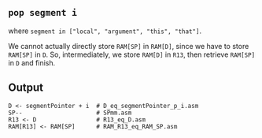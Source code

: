 `pop segment i`
----

where `segment in ["local", "argument", "this", "that"]`.

We cannot actually directly store `RAM[SP]` in `RAM[D]`, since we have to store `RAM[SP]` in `D`. 
So, intermediately, we store `RAM[D]` in `R13`, then retrieve `RAM[SP]` in `D` and finish.

Output
----

```
D <- segmentPointer + i  # D_eq_segmentPointer_p_i.asm
SP--                     # SPmm.asm
R13 <- D                 # R13_eq_D.asm
RAM[R13] <- RAM[SP]      # RAM_R13_eq_RAM_SP.asm
```